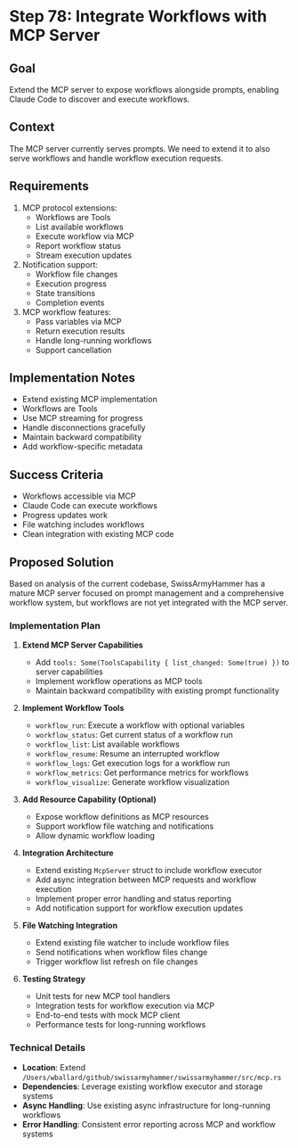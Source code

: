# Step 78: Integrate Workflows with MCP Server

## Goal
Extend the MCP server to expose workflows alongside prompts, enabling Claude Code to discover and execute workflows.

## Context
The MCP server currently serves prompts. We need to extend it to also serve workflows and handle workflow execution requests.

## Requirements
1. MCP protocol extensions:
   - Workflows are Tools
   - List available workflows
   - Execute workflow via MCP
   - Report workflow status
   - Stream execution updates
2. Notification support:
   - Workflow file changes
   - Execution progress
   - State transitions
   - Completion events
3. MCP workflow features:
   - Pass variables via MCP
   - Return execution results
   - Handle long-running workflows
   - Support cancellation

## Implementation Notes
- Extend existing MCP implementation
- Workflows are Tools
- Use MCP streaming for progress
- Handle disconnections gracefully
- Maintain backward compatibility
- Add workflow-specific metadata

## Success Criteria
- Workflows accessible via MCP
- Claude Code can execute workflows
- Progress updates work
- File watching includes workflows
- Clean integration with existing MCP code

## Proposed Solution

Based on analysis of the current codebase, SwissArmyHammer has a mature MCP server focused on prompt management and a comprehensive workflow system, but workflows are not yet integrated with the MCP server.

### Implementation Plan

1. **Extend MCP Server Capabilities**
   - Add `tools: Some(ToolsCapability { list_changed: Some(true) })` to server capabilities
   - Implement workflow operations as MCP tools
   - Maintain backward compatibility with existing prompt functionality

2. **Implement Workflow Tools**
   - `workflow_run`: Execute a workflow with optional variables
   - `workflow_status`: Get current status of a workflow run
   - `workflow_list`: List available workflows
   - `workflow_resume`: Resume an interrupted workflow
   - `workflow_logs`: Get execution logs for a workflow run
   - `workflow_metrics`: Get performance metrics for workflows
   - `workflow_visualize`: Generate workflow visualization

3. **Add Resource Capability (Optional)**
   - Expose workflow definitions as MCP resources
   - Support workflow file watching and notifications
   - Allow dynamic workflow loading

4. **Integration Architecture**
   - Extend existing `McpServer` struct to include workflow executor
   - Add async integration between MCP requests and workflow execution
   - Implement proper error handling and status reporting
   - Add notification support for workflow execution updates

5. **File Watching Integration**
   - Extend existing file watcher to include workflow files
   - Send notifications when workflow files change
   - Trigger workflow list refresh on file changes

6. **Testing Strategy**
   - Unit tests for new MCP tool handlers
   - Integration tests for workflow execution via MCP
   - End-to-end tests with mock MCP client
   - Performance tests for long-running workflows

### Technical Details

- **Location**: Extend `/Users/wballard/github/swissarmyhammer/swissarmyhammer/src/mcp.rs`
- **Dependencies**: Leverage existing workflow executor and storage systems
- **Async Handling**: Use existing async infrastructure for long-running workflows
- **Error Handling**: Consistent error reporting across MCP and workflow systems